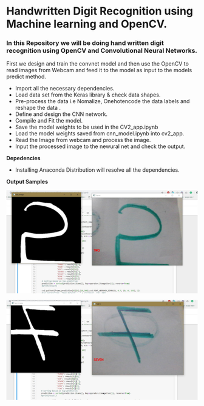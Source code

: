 # Handwritten Digit Recognition using Machine learning and OpenCV.
### In this Repository we will be doing hand written digit recognition using OpenCV and Convolutional Neural Networks.
First we design and train the convnet model and then use the OpenCV to read images from Webcam and feed it to the model as input to the models predict method.
* Import all the necessary dependencies.
* Load data set from the Keras library & check data shapes.
* Pre-process the data i.e Nomalize, Onehotencode the data labels and reshape the data .
* Define and design the CNN network.
* Compile and Fit the model.
* Save the model weights to be used in the CV2_app.ipynb
* Load the model weights saved from cnn_model.ipynb into cv2_app.
* Read the Image from webcam and process the image.
* Input the processed image to the newural net and check the output.

**Depedencies**
* Installing Anaconda Distribution will resolve all the dependencies.

**Output Samples**

![First output](https://github.com/saitejamahadev/Digit_Recognisier/blob/master/Demo_2.JPG)

![second](https://github.com/saitejamahadev/Digit_Recognisier/blob/master/Demo_7.JPG)
